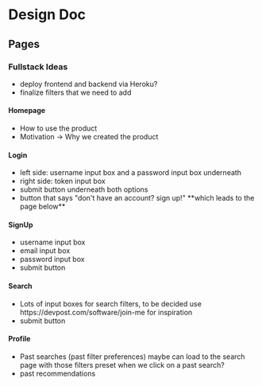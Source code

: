 # Design Doc

## Pages

### Fullstack Ideas
<ul>
    <li>deploy frontend and backend via Heroku?</li>
    <li>finalize filters that we need to add</li>
</ul>

#### Homepage

<ul>
    <li>How to use the product</li>
    <li>Motivation -> Why we created the product</li>
</ul>

#### Login

<ul>
    <li>left side: username input box and a password input box underneath</li>
    <li>right side: token input box</li>
    <li>submit button underneath both options</li>
    <li>button that says "don't have an account? sign up!" **which leads to the page below** </li>
</ul>

#### SignUp

<ul>
    <li>username input box</li>
    <li>email input box</li>
    <li>password input box</li>
    <li>submit button</li>
</ul>

#### Search

<ul>
    <li>Lots of input boxes for search filters, to be decided use https://devpost.com/software/join-me for inspiration</li>
    <li>submit button</li>
</ul>

#### Profile

<ul>
    <li>Past searches (past filter preferences) maybe can load to the search page with those filters preset when we click on a past search?</li>
    <li>past recommendations</li>
</ul>
